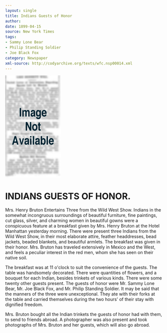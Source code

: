 ```yaml
---
layout: single
title: Indians Guests of Honor
author: 
date: 1899-04-15
source: New York Times
tags:
- Sammy Lone Bear
- Philip Standing Soldier
- Joe Black Fox
category: Newspaper
xml-source: http://codyarchive.org/texts/wfc.nsp00014.xml
---
```

![Image not available](/figures/default_document.png "Image not available")

# INDIANS GUESTS OF HONOR.

Mrs. Henry Bruton Entertains Three from the Wild West Show.
Indians in the somewhat incongruous surroundings of beautiful furniture, fine paintings, cut glass, silver, and charming women in beautiful gowns were a conspicuous feature at a breakfast given by Mrs. Henry Bruton at the Hotel Manhattan yesterday morning. There were present three Indians from the Wild West Show, in their most elaborate attire, feather headdresses, bead jackets, beaded blankets, and beautiful armlets. The breakfast was given in their honor. Mrs. Bruton has traveled extensively in Mexico and the West, and feels a peculiar interest in the red men, whom she has seen on their native soil.

The breakfast was at 11 o'clock to suit the convenience of the guests. The table was handsomely decorated. There were quantities of flowers, and a bouquet for each Indian, besides trinkets of various kinds. There were some twenty other guests present. The guests of honor were Mr. Sammy Lone Bear, Mr. Joe Black Fox, and Mr. Philip Standing Soldier. It may be said that the manners of the three were unexceptional. They ate with their forks at the table and carried themselves during the two hours' of their stay with dignified freedom.

Mrs. Bruton bought all the Indian trinkets the guests of honor had with them, to send to friends abroad. A photographer was also present and took photographs of Mrs. Bruton and her guests, which will also go abroad.
